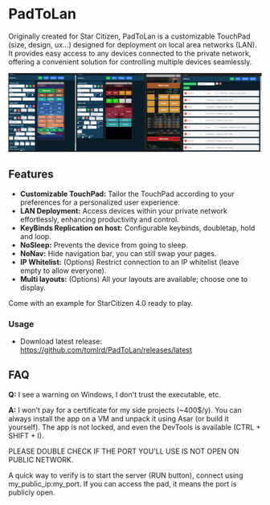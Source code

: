 # PadToLan

Originally created for Star Citizen, PadToLan is a customizable TouchPad (size, design, ux...) designed for deployment on local area networks (LAN). It provides easy access to any devices connected to the private network, offering a convenient solution for controlling multiple devices seamlessly.

<img src="https://raw.githubusercontent.com/tomlrd/PadToLan/main/screen.png" alt="PadToLan screenshot"/>

## Features

- **Customizable TouchPad:** Tailor the TouchPad according to your preferences for a personalized user experience.
- **LAN Deployment:** Access devices within your private network effortlessly, enhancing productivity and control.
- **KeyBinds Replication on host:** Configurable keybinds, doubletap, hold and loop.
- **NoSleep:** Prevents the device from going to sleep.
- **NoNav:** Hide navigation bar, you can still swap your pages.
- **IP Whitelist:** (Options) Restrict connection to an IP whitelist (leave empty to allow everyone).
- **Multi layouts:** (Options) All your layouts are available; choose one to display.

Come with an example for StarCitizen 4.0 ready to play.

### Usage

- Download latest release: https://github.com/tomlrd/PadToLan/releases/latest

## FAQ

**Q:** I see a warning on Windows, I don't trust the executable, etc.

**A:** I won’t pay for a certificate for my side projects (~400$/y). You can always install the app on a VM and unpack it using Asar (or build it yourself). The app is not locked, and even the DevTools is available (CTRL + SHIFT + I).

PLEASE DOUBLE CHECK IF THE PORT YOU'LL USE IS NOT OPEN ON PUBLIC NETWORK.

A quick way to verify is to start the server (RUN button), connect using my_public_ip:my_port. If you can access the pad, it means the port is publicly open.
